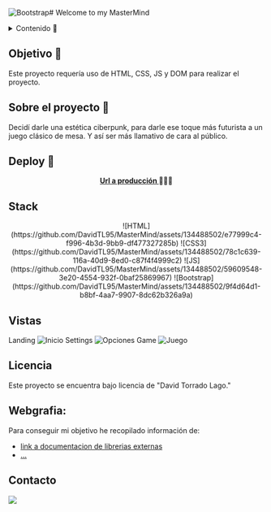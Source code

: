 ![Bootstrap](https://github.com/DavidTL95/MasterMind/assets/134488502/8016cc8a-987a-413c-a6a5-a620524d6a74)# Welcome to my MasterMind

<details>
  <summary>Contenido 📝</summary>
  <ol>
    <li><a href="#objetivo-🎯">Objetivo</a></li>
    <li><a href="#sobre-el-proyecto-🔎">Sobre el proyecto</a></li>
    <li><a href="#deploy-🚀">Deploy</a></li>
    <li><a href="#stack">Stack</a></li>
    <li><a href="#vistas">Vistas</a></li>
    <li><a href="#licencia">Licencia</a></li>
    <li><a href="#webgrafia">Webgrafia</a></li>
    <li><a href="#contacto">Contacto</a></li>
  </ol>
</details>

## Objetivo 🎯
Este proyecto requería uso de HTML, CSS, JS y DOM para realizar el proyecto.

## Sobre el proyecto 🔎
Decidí darle una estética ciberpunk, para darle ese toque más futurista a un juego clásico de mesa. Y así ser más llamativo de cara al público. 
  
## Deploy 🚀
<div align="center">
    <a href="https://davidtl95.github.io/MasterMind/"><strong>Url a producción </strong></a>🚀🚀🚀
  
</div>

## Stack
<div align="center">
  ![HTML](https://github.com/DavidTL95/MasterMind/assets/134488502/e77999c4-f996-4b3d-9bb9-df477327285b)
  ![CSS3](https://github.com/DavidTL95/MasterMind/assets/134488502/78c1c639-116a-40d9-8ed0-c87f4f4999c2)
  ![JS](https://github.com/DavidTL95/MasterMind/assets/134488502/59609548-3e20-4554-932f-0baf25869967)
  ![Bootstrap](https://github.com/DavidTL95/MasterMind/assets/134488502/9f4d64d1-b8bf-4aa7-9907-8dc62b326a9a)
 </div>

## Vistas
Landing
![Inicio](https://github.com/DavidTL95/MasterMind/assets/134488502/87222990-fe05-4ba9-aa75-78d9c59d8291)
Settings
![Opciones](https://github.com/DavidTL95/MasterMind/assets/134488502/6f2ca74d-eec5-4fbf-9d17-c52e5d7c4916)
Game
![Juego](https://github.com/DavidTL95/MasterMind/assets/134488502/c504984b-0b92-43c1-9a86-5483f9e7d0cf)

## Licencia
Este proyecto se encuentra bajo licencia de "David Torrado Lago."

## Webgrafia:
Para conseguir mi objetivo he recopilado información de:
- [link a documentacion de librerias externas](https://www.w3schools.com)
- [...](https://stackoverflow.com)

## Contacto

<a href = "mailto:david.torrado95@gmail.com"><img src="https://img.shields.io/badge/Gmail-C6362C?style=for-the-badge&logo=gmail&logoColor=white" target="_blank"></a>
</p>
